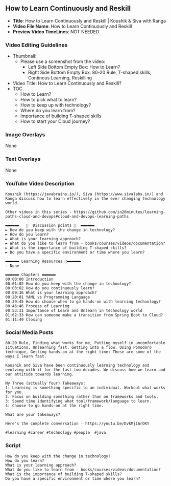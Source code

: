 ##  How to Learn Continuously and Reskill

- **Title**: How to Learn Continuously and Reskill | Koushik & Siva with Ranga
- **Video File Name**: How to Learn Continuously and Reskill
- **Preview Video TimeLines**: NOT NEEDED

### Video Editing Guidelines

- Thumbnail:
	- Please use a screenshot from the video:
		- Left Side Bottom Empty Box: How to Learn?
		- Right Side Bottom Empty Box: 80-20 Rule, T-shaped skills, Continous Learning, Reskilling
- Video Title: How to Learn Continuously and Reskill?
- TOC
	- How to Learn?
	- How to pick what to learn?
	- How to keep up with technology?
	- Where do you learn from?
	- Importance of building T-shaped skills
	- How to start your Cloud journey?

### Image Overlays

None

### Text Overlays

None

### YouTube Video Description

```
Koushik (https://javabrains.io/), Siva (https://www.sivalabs.in/) and Ranga discuss how to learn effectively in the ever changing technology world.

Other videos in this series - https://github.com/in28minutes/learning-paths-cloud-and-devops#cloud-and-devops-learning-paths

▬▬▬▬▬▬   💎  Discussion points 💎  ▬▬▬▬▬▬ 
► How do you keep with the change in technology?
► How do you learn?
► What is your learning approach?
► What do you like to learn from - books/courses/videos/documentation?
► What is the importance of building T-shaped skills?
► Do you have a specific environment or time where you learn?

▬▬▬▬▬▬ Learning Resources 🔗▬▬▬▬▬▬ 
- None

▬▬▬▬▬▬ Chapters ▬▬▬▬▬▬ 
00:00:00 Introduction
00:01:02 How do you keep with the change in technology?
00:03:02 How do you continuously learn?
00:09:36 What is your learning approach?
00:20:01 YAML vs Programming Language
00:39:45 How do choose when to go hands-on with learning technology?
00:46:46 Process of Learning
00:53:31 Importance of Learn and Unlearn in technology world
01:02:33 How can someone make a transition from Spring Boot to Cloud?
01:11:49 Closing

```

### Social Media Posts

```
80-20 Rule, Finding what works for me, Putting myself in uncomfortable situations, Unlearning fast, Getting into a flow, Using Pomodoro technique, Getting hands-on at the right time: These are some of the ways I learn fast.

Koushik and Siva have been continuously learning technology and evolving with it for the last two decades. We discuss how we learn and our attitude towards learning.

My Three (actually four) Takeaways:
1: Learning is something specific to an individual. Workout what works for you.
2: Focus on building something rather than on frameworks and tools.
3: Spend time identifying what tool/framework/language to learn. 
4: Choose to go hands-on at the right time. 

What are your takeaways?

Here's the complete conversation - https://youtu.be/DvkMj1ArOKY

#learning #career #technology #people  #java
```

### Script

```
How do you keep with the change in technology?
How do you learn?
What is your learning approach?
What do you like to learn from - books/courses/videos/documentation?
What is the importance of building T-shaped skills?
Do you have a specific environment or time where you learn?

```